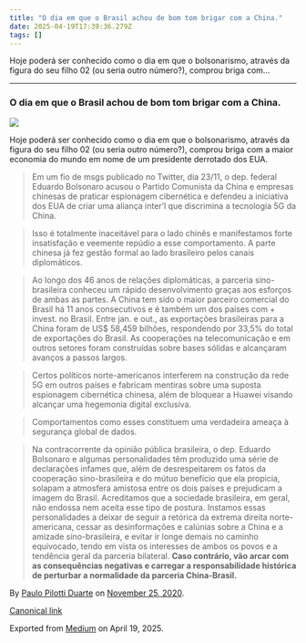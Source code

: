 ```yaml
---
title: "O dia em que o Brasil achou de bom tom brigar com a China."
date: 2025-04-19T17:39:36.279Z
tags: []
---
```


Hoje poderá ser conhecido como o dia em que o bolsonarismo, através da figura do seu filho 02 (ou seria outro número?), comprou briga com…

* * *

### O dia em que o Brasil achou de bom tom brigar com a China.

![](https://cdn-images-1.medium.com/max/800/1*Yvobv8cDeZUomU-95n6U5A.jpeg)

Hoje poderá ser conhecido como o dia em que o bolsonarismo, através da figura do seu filho 02 (ou seria outro número?), comprou briga com a maior economia do mundo em nome de um presidente derrotado dos EUA.

> Em um fio de msgs publicado no Twitter, dia 23/11, o dep. federal Eduardo Bolsonaro acusou o Partido Comunista da China e empresas chinesas de praticar espionagem cibernética e defendeu a iniciativa dos EUA de criar uma aliança inter’l que discrimina a tecnologia 5G da China.

> Isso é totalmente inaceitável para o lado chinês e manifestamos forte insatisfação e veemente repúdio a esse comportamento. A parte chinesa já fez gestão formal ao lado brasileiro pelos canais diplomáticos.

> Ao longo dos 46 anos de relações diplomáticas, a parceria sino-brasileira conheceu um rápido desenvolvimento graças aos esforços de ambas as partes. A China tem sido o maior parceiro comercial do Brasil há 11 anos consecutivos e é também um dos países com + invest. no Brasil. Entre jan. e out., as exportações brasileiras para a China foram de US$ 58,459 bilhões, respondendo por 33,5% do total de exportações do Brasil. As cooperações na telecomunicação e em outros setores foram construídas sobre bases sólidas e alcançaram avanços a passos largos.

> Certos políticos norte-americanos interferem na construção da rede 5G em outros países e fabricam mentiras sobre uma suposta espionagem cibernética chinesa, além de bloquear a Huawei visando alcançar uma hegemonia digital exclusiva.

> Comportamentos como esses constituem uma verdadeira ameaça à segurança global de dados.

> Na contracorrente da opinião pública brasileira, o dep. Eduardo Bolsonaro e algumas personalidades têm produzido uma série de declarações infames que, além de desrespeitarem os fatos da cooperação sino-brasileira e do mútuo benefício que ela propicia, solapam a atmosfera amistosa entre os dois países e prejudicam a imagem do Brasil. Acreditamos que a sociedade brasileira, em geral, não endossa nem aceita esse tipo de postura. Instamos essas personalidades a deixar de seguir a retórica da extrema direita norte-americana, cessar as desinformações e calúnias sobre a China e a amizade sino-brasileira, e evitar ir longe demais no caminho equivocado, tendo em vista os interesses de ambos os povos e a tendência geral da parceria bilateral. **Caso contrário, vão arcar com as consequências negativas e carregar a responsabilidade histórica de perturbar a normalidade da parceria China-Brasil.**

By [Paulo Pilotti Duarte](https://medium.com/@paulopilotti) on [November 25, 2020](https://medium.com/p/37d8e05e40dc).

[Canonical link](https://medium.com/@paulopilotti/o-dia-em-que-o-brasil-achou-de-bom-tom-brigar-com-a-china-37d8e05e40dc)

Exported from [Medium](https://medium.com) on April 19, 2025.